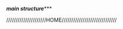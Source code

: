 *********************************main structure************************************


/////////////////////HOME/////////////////////////////


